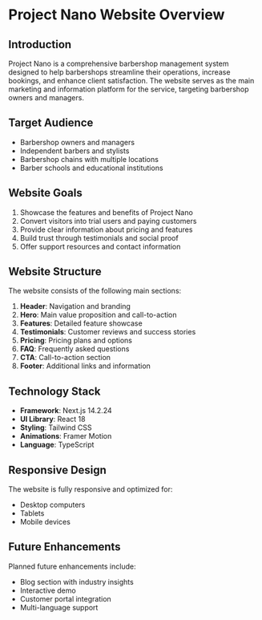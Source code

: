# Project Nano Website Overview

## Introduction

Project Nano is a comprehensive barbershop management system designed to help barbershops streamline their operations, increase bookings, and enhance client satisfaction. The website serves as the main marketing and information platform for the service, targeting barbershop owners and managers.

## Target Audience

- Barbershop owners and managers
- Independent barbers and stylists
- Barbershop chains with multiple locations
- Barber schools and educational institutions

## Website Goals

1. Showcase the features and benefits of Project Nano
2. Convert visitors into trial users and paying customers
3. Provide clear information about pricing and features
4. Build trust through testimonials and social proof
5. Offer support resources and contact information

## Website Structure

The website consists of the following main sections:

1. **Header**: Navigation and branding
2. **Hero**: Main value proposition and call-to-action
3. **Features**: Detailed feature showcase
4. **Testimonials**: Customer reviews and success stories
5. **Pricing**: Pricing plans and options
6. **FAQ**: Frequently asked questions
7. **CTA**: Call-to-action section
8. **Footer**: Additional links and information

## Technology Stack

- **Framework**: Next.js 14.2.24
- **UI Library**: React 18
- **Styling**: Tailwind CSS
- **Animations**: Framer Motion
- **Language**: TypeScript

## Responsive Design

The website is fully responsive and optimized for:
- Desktop computers
- Tablets
- Mobile devices

## Future Enhancements

Planned future enhancements include:
- Blog section with industry insights
- Interactive demo
- Customer portal integration
- Multi-language support 